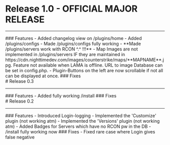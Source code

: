 
# Release 1.0 - OFFICIAL MAJOR RELEASE
<hr>
### Features  
- Added changelog view on /plugins/home  
- Added /plugins/configs  
- Made /plugins/configs fully working
- **Made /plugins/servers work with RCON ^.^ !!!**  
- Map Images are not implemented in /plugins/servers IF they are maintained in https://cdn.nighttimedev.com/images/counterstrike/maps/**MAPNAME**.jpg. Feature not available when LAMA is offline. URL to image Database can be set in config.php.
- Plugin-Buttons on the left are now scrollable if not all can be displayed at once.
### Fixes
<br>
# Release 0.3
<hr>
### Features  
- Added fully working /install
### Fixes
<br>
# Release 0.2
<hr>
### Features    
- Introduced Login-logging  
- Implemented the 'Customize' plugin (not working atm)
- Implemented the 'Versions' plugin (not working atm)
- Added Badges for Servers which have no RCON pw in the DB
- /install fully working now  
### Fixes  
- Fixed rare case where Login gives false negative
